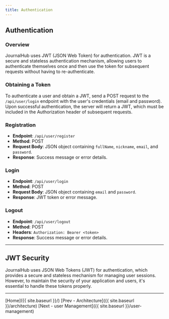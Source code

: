 ```yaml
---
title: Authentication
---
```



## Authentication

### Overview

JournalHub uses JWT (JSON Web Token) for authentication. JWT is a secure and stateless authentication mechanism, allowing users to authenticate themselves once and then use the token for subsequent requests without having to re-authenticate.

### Obtaining a Token

To authenticate a user and obtain a JWT, send a POST request to the `/api/user/login` endpoint with the user's credentials (email and password). Upon successful authentication, the server will return a JWT, which must be included in the Authorization header of subsequent requests.


### Registration

- **Endpoint**: `/api/user/register`
- **Method**: POST
- **Request Body**: JSON object containing `fullName`, `nickname`, `email`, and `password`.
- **Response**: Success message or error details.

### Login

- **Endpoint**: `/api/user/login`
- **Method**: POST
- **Request Body**: JSON object containing `email` and `password`.
- **Response**: JWT token or error message.

### Logout

- **Endpoint**: `/api/user/logout`
- **Method**: POST
- **Headers**: `Authorization: Bearer <token>`
- **Response**: Success message or error details.

---

## JWT Security
JournalHub uses JSON Web Tokens (JWT) for authentication, which provides a secure and stateless mechanism for managing user sessions. However, to maintain the security of your application and users, it's essential to handle these tokens properly.

---
[Home]({{ site.baseurl }}/)  [Prev - Architecture]({{ site.baseurl }}/architecture)  [Next - user Management]({{ site.baseurl }}/user-management)